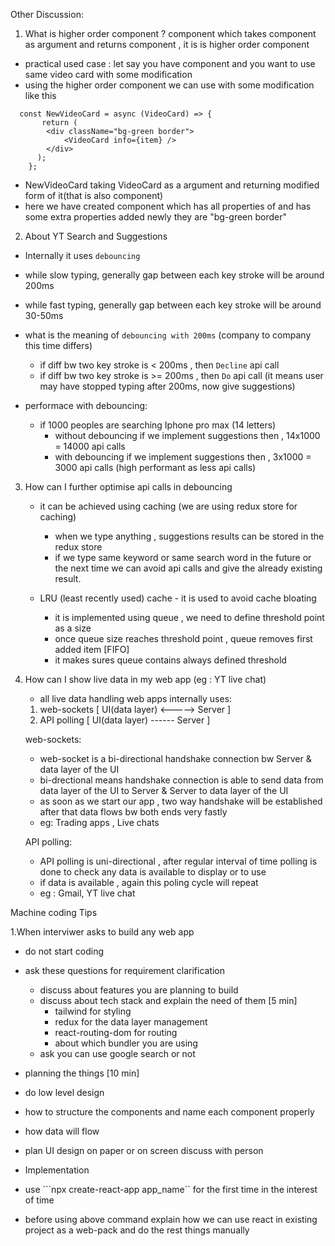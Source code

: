 Other Discussion:

1. What is higher order component ?
  component which takes component as argument and returns component , it is is higher order component
  - practical used case : let say you have <Videcard/> component and you want to use same video card with some modification
  - using the higher order component we can use <Videcard/> with some modification like this
  ```
    const NewVideoCard = async (VideoCard) => {
         return (
          <div className="bg-green border">
              <VideoCard info={item} />
          </div>
        );
      };
  ```
  
      
  - NewVideoCard taking VideoCard as a argument and returning modified form of it(that is also component)
  - here we have created <NewVideoCard/> component which has all properties of <Videcard/> and <NewVideoCard/> has some extra properties added newly
    they are "bg-green border"

2. About YT Search and Suggestions 
  - Internally it uses ```debouncing```
   - while slow typing, generally gap between each key stroke will be around 200ms
   - while fast typing, generally gap between each key stroke will be around 30-50ms
   - what is the meaning of ```debouncing with 200ms``` (company to company this time differs)
     - if diff bw two key stroke is < 200ms , then ```Decline``` api call
     - if diff bw two key stroke is >= 200ms , then ```Do``` api call (it means user may have stopped typing after 200ms, now give suggestions)
    
   - performace with debouncing:
     - if 1000 peoples are searching Iphone pro max (14 letters)
       - without debouncing if we implement suggestions then , 14x1000 = 14000 api calls
       - with debouncing if we implement suggestions then , 3x1000 = 3000 api calls (high performant as less api calls)

3. How can I further optimise api calls in debouncing 
   - it can be achieved using caching (we are using redux store for caching)
     - when we type anything , suggestions results can be stored in the redux store 
     - if we type same keyword or same search word in the future or the next time we can avoid api calls and give the already existing result.

   - LRU (least recently used) cache - it is used to avoid cache bloating
     - it is implemented using queue , we need to define threshold point as a size
     - once queue size reaches threshold point , queue removes first added item [FIFO]
     - it makes sures queue contains always defined threshold

4. How can I show live data in my web app (eg : YT live chat)
   - all live data handling web apps internally uses: 
    1. web-sockets [ UI(data layer) <-----> Server ]
    2. API polling [ UI(data layer) ------ Server ]

    web-sockets:
      - web-socket is a bi-directional handshake connection bw Server & data layer of the UI
      - bi-drectional means handshake connection is able to send data from data layer of the UI to Server & Server to data layer of the UI
      - as soon as we start our app , two way handshake will be established after that data flows bw both ends very fastly
      - eg: Trading apps , Live chats

    API polling:
      - API polling is uni-directional , after regular interval of time polling is done to check any data is available to display or to use
      - if data is available , again this poling cycle will repeat
      - eg : Gmail, YT live chat

Machine coding Tips

1.When interviwer asks to build any web app
- do not start coding
- ask these questions for requirement clarification
  - discuss about features you are planning to build
  - discuss about tech stack and explain the need of them [5 min]
    - tailwind for styling
    - redux for the data layer management
    - react-routing-dom for routing
    - about which bundler you are using
  - ask you can use google search or not

- planning the things [10 min]
 - do low level design
  - how to structure the components and name each component properly
  - how data will flow
  - plan UI design on paper or on screen discuss with person

-  Implementation
 - use ```npx create-react-app app_name`` for the first time in the interest of time
 - before using above command explain how we can use react in existing project as a web-pack and do the rest things manually